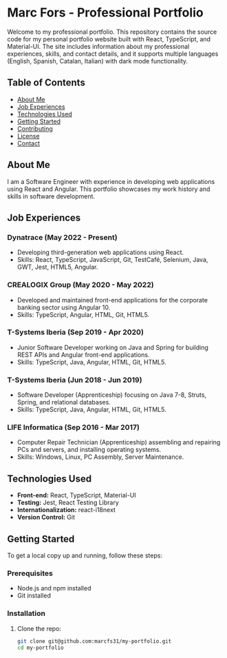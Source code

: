 # Marc Fors - Professional Portfolio

Welcome to my professional portfolio. This repository contains the source code for my personal portfolio website built with React, TypeScript, and Material-UI. The site includes information about my professional experiences, skills, and contact details, and it supports multiple languages (English, Spanish, Catalan, Italian) with dark mode functionality.

## Table of Contents

- [About Me](#about-me)
- [Job Experiences](#job-experiences)
- [Technologies Used](#technologies-used)
- [Getting Started](#getting-started)
- [Contributing](#contributing)
- [License](#license)
- [Contact](#contact)

## About Me

I am a Software Engineer with experience in developing web applications using React and Angular. This portfolio showcases my work history and skills in software development.

## Job Experiences

### Dynatrace (May 2022 - Present)
- Developing third-generation web applications using React.
- Skills: React, TypeScript, JavaScript, Git, TestCafé, Selenium, Java, GWT, Jest, HTML5, Angular.

### CREALOGIX Group (May 2020 - May 2022)
- Developed and maintained front-end applications for the corporate banking sector using Angular 10.
- Skills: TypeScript, Angular, HTML, Git, HTML5.

### T-Systems Iberia (Sep 2019 - Apr 2020)
- Junior Software Developer working on Java and Spring for building REST APIs and Angular front-end applications.
- Skills: TypeScript, Java, Angular, HTML, Git, HTML5.

### T-Systems Iberia (Jun 2018 - Jun 2019)
- Software Developer (Apprenticeship) focusing on Java 7-8, Struts, Spring, and relational databases.
- Skills: TypeScript, Java, Angular, HTML, Git, HTML5.

### LIFE Informatica (Sep 2016 - Mar 2017)
- Computer Repair Technician (Apprenticeship) assembling and repairing PCs and servers, and installing operating systems.
- Skills: Windows, Linux, PC Assembly, Server Maintenance.

## Technologies Used

- **Front-end:** React, TypeScript, Material-UI
- **Testing:** Jest, React Testing Library
- **Internationalization:** react-i18next
- **Version Control:** Git

## Getting Started

To get a local copy up and running, follow these steps:

### Prerequisites

- Node.js and npm installed
- Git installed

### Installation

1. Clone the repo:
   ```bash
   git clone git@github.com:marcfs31/my-portfolio.git
   cd my-portfolio

